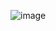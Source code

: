 ![image](https://user-images.githubusercontent.com/63789702/186149782-a9a8dce2-3bf6-4ab8-80a6-e3ae53eab382.png)
